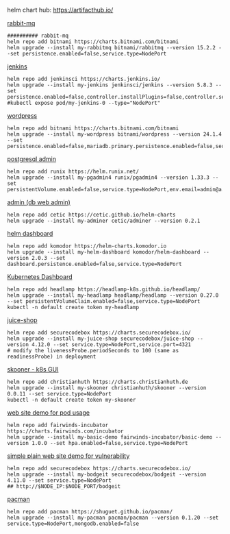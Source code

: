 helm chart hub: https://artifacthub.io/


[rabbit-mq](https://artifacthub.io/packages/helm/bitnami/rabbitmq)
```
########## rabbit-mq
helm repo add bitnami https://charts.bitnami.com/bitnami
helm upgrade --install my-rabbitmq bitnami/rabbitmq --version 15.2.2 --set persistence.enabled=false,service.type=NodePort

```

[jenkins](https://artifacthub.io/packages/helm/jenkinsci/jenkins)
```
helm repo add jenkinsci https://charts.jenkins.io/
helm upgrade --install my-jenkins jenkinsci/jenkins --version 5.8.3 --set persistence.enabled=false,controller.installPlugins=false,controller.serviceType=NodePort
#kubectl expose pod/my-jenkins-0 --type="NodePort"

```

[wordpress](https://artifacthub.io/packages/helm/bitnami/wordpress)
```
helm repo add bitnami https://charts.bitnami.com/bitnami
helm upgrade --install my-wordpress bitnami/wordpress --version 24.1.4 --set persistence.enabled=false,mariadb.primary.persistence.enabled=false,service.type=NodePort,wordpressUsername=admin,wordpressPassword=admin

```

[postgresql admin](https://artifacthub.io/packages/helm/runix/pgadmin4)
```
helm repo add runix https://helm.runix.net/
helm upgrade --install my-pgadmin4 runix/pgadmin4 --version 1.33.3 --set persistentVolume.enabled=false,service.type=NodePort,env.email=admin@a.b,env.password=admin

```

[admin (db web admin)](https://artifacthub.io/packages/helm/cetic/adminer)
```
helm repo add cetic https://cetic.github.io/helm-charts
helm upgrade --install my-adminer cetic/adminer --version 0.2.1

```

[helm dashboard](https://artifacthub.io/packages/helm/komodor/helm-dashboard)
```
helm repo add komodor https://helm-charts.komodor.io
helm upgrade --install my-helm-dashboard komodor/helm-dashboard --version 2.0.3 --set dashboard.persistence.enabled=false,service.type=NodePort

```

[Kubernetes Dashboard](https://artifacthub.io/packages/helm/headlamp/headlamp)
```
helm repo add headlamp https://headlamp-k8s.github.io/headlamp/
helm upgrade --install my-headlamp headlamp/headlamp --version 0.27.0 --set persistentVolumeClaim.enabled=false,service.type=NodePort
kubectl -n default create token my-headlamp

```

[juice-shop](https://artifacthub.io/packages/helm/securecodebox/juice-shop)
```
helm repo add securecodebox https://charts.securecodebox.io/
helm upgrade --install my-juice-shop securecodebox/juice-shop --version 4.12.0 --set service.type=NodePort,service.port=4321
# modify the livenessProbe.periodSeconds to 100 (same as readinessProbe) in deployment

```

[skooner - k8s GUI](https://artifacthub.io/packages/helm/christianhuth/skooner)
```
helm repo add christianhuth https://charts.christianhuth.de
helm upgrade --install my-skooner christianhuth/skooner --version 0.0.11 --set service.type=NodePort
kubectl -n default create token my-skooner

```

[web site demo for pod usage](https://artifacthub.io/packages/helm/fairwinds-incubator/basic-demo)
```
helm repo add fairwinds-incubator https://charts.fairwinds.com/incubator
helm upgrade --install my-basic-demo fairwinds-incubator/basic-demo --version 1.0.0 --set hpa.enabled=false,service.type=NodePort

```
[simple plain web site demo for vulnerability](https://artifacthub.io/packages/helm/securecodebox/bodgeit)
```
helm repo add securecodebox https://charts.securecodebox.io/
helm upgrade --install my-bodgeit securecodebox/bodgeit --version 4.11.0 --set service.type=NodePort
## http://$NODE_IP:$NODE_PORT/bodgeit

```

[pacman](https://artifacthub.io/packages/helm/pacman/pacman)
```
helm repo add pacman https://shuguet.github.io/pacman/
helm upgrade --install my-pacman pacman/pacman --version 0.1.20 --set service.type=NodePort,mongodb.enabled=false

```

